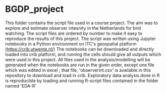 # BGDP_project
This folder contains the script file used in a course project. The aim was to explore and estimate observer intesnity in the Netherlands for bird watching. The script files are ordered by number to make it easy to reproduce the results of this project.
The script was written using Jupyter notebooks in a Python environment on ITC's geospatial platform (https://crib.utwente.nl/)
The notebooks can be downloaded and directly loaded into crib platform, and running the cells should give all outputs which were used in this project.
All files used in the analysis/modelling will be generated when the notebooks are run in the given order, except one file which was edited in excel ; that file, 'observerint.csv' is available in this repository to download and load in crib. 
Exploratory data analysis done in R is reproducible by loading and running R-script files contained in the folder named 'EDA-R'
